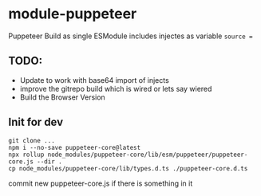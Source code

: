 # module-puppeteer
Puppeteer Build as single ESModule includes injectes as variable ```source =  ```

## TODO:
- Update to work with base64 import of injects
- improve the gitrepo build which is wired or lets say wiered
- Build the Browser Version


## Init for dev

```
git clone ...
npm i --no-save puppeteer-core@latest
npx rollup node_modules/puppeteer-core/lib/esm/puppeteer/puppeteer-core.js --dir .
cp node_modules/puppeteer-core/lib/types.d.ts ./puppeteer-core.d.ts
```

commit new puppeteer-core.js if there is something in it 

